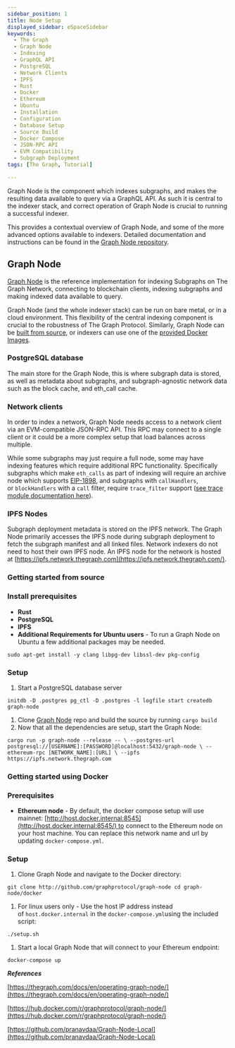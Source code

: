 ```yaml
---
sidebar_position: 1
title: Node Setup
displayed_sidebar: eSpaceSidebar
keywords:
  - The Graph
  - Graph Node
  - Indexing
  - GraphQL API
  - PostgreSQL
  - Network Clients
  - IPFS
  - Rust
  - Docker
  - Ethereum
  - Ubuntu
  - Installation
  - Configuration
  - Database Setup
  - Source Build
  - Docker Compose
  - JSON-RPC API
  - EVM Compatibility
  - Subgraph Deployment
tags: [The Graph, Tutorial]

---
```


Graph Node is the component which indexes subgraphs, and makes the resulting data available to query via a GraphQL API. As such it is central to the indexer stack, and correct operation of Graph Node is crucial to running a successful indexer.

This provides a contextual overview of Graph Node, and some of the more advanced options available to indexers. Detailed documentation and instructions can be found in the [Graph Node repository](https://github.com/graphprotocol/graph-node).

## Graph Node

[Graph Node](https://github.com/graphprotocol/graph-node) is the reference implementation for indexing Subgraphs on The Graph Network, connecting to blockchain clients, indexing subgraphs and making indexed data available to query.

Graph Node (and the whole indexer stack) can be run on bare metal, or in a cloud environment. This flexibility of the central indexing component is crucial to the robustness of The Graph Protocol. Similarly, Graph Node can be [built from source](https://github.com/graphprotocol/graph-node), or indexers can use one of the [provided Docker Images](https://hub.docker.com/r/graphprotocol/graph-node).

### PostgreSQL database

The main store for the Graph Node, this is where subgraph data is stored, as well as metadata about subgraphs, and subgraph-agnostic network data such as the block cache, and eth_call cache.

### Network clients

In order to index a network, Graph Node needs access to a network client via an EVM-compatible JSON-RPC API. This RPC may connect to a single client or it could be a more complex setup that load balances across multiple.

While some subgraphs may just require a full node, some may have indexing features which require additional RPC functionality. Specifically subgraphs which make `eth_calls` as part of indexing will require an archive node which supports [EIP-1898](https://eips.ethereum.org/EIPS/eip-1898), and subgraphs with `callHandlers`, or `blockHandlers` with a `call` filter, require `trace_filter` support ([see trace module documentation here](https://openethereum.github.io/JSONRPC-trace-module)).

### IPFS Nodes

Subgraph deployment metadata is stored on the IPFS network. The Graph Node primarily accesses the IPFS node during subgraph deployment to fetch the subgraph manifest and all linked files. Network indexers do not need to host their own IPFS node. An IPFS node for the network is hosted at [https://ipfs.network.thegraph.com](https://ipfs.network.thegraph.com/).

### Getting started from source

### Install prerequisites

- **Rust**
- **PostgreSQL**
- **IPFS**
- **Additional Requirements for Ubuntu users** - To run a Graph Node on Ubuntu a few additional packages may be needed.

`sudo apt-get install -y clang libpg-dev libssl-dev pkg-config`

### Setup

1. Start a PostgreSQL database server

`initdb -D .postgres
pg_ctl -D .postgres -l logfile start
createdb graph-node`

1. Clone [Graph Node](https://github.com/graphprotocol/graph-node) repo and build the source by running `cargo build`
2. Now that all the dependencies are setup, start the Graph Node:

`cargo run -p graph-node --release -- \
  --postgres-url postgresql://[USERNAME]:[PASSWORD]@localhost:5432/graph-node \
  --ethereum-rpc [NETWORK_NAME]:[URL] \
  --ipfs https://ipfs.network.thegraph.com`

### Getting started using Docker

### Prerequisites

- **Ethereum node** - By default, the docker compose setup will use mainnet: [http://host.docker.internal:8545](http://host.docker.internal:8545/) to connect to the Ethereum node on your host machine. You can replace this network name and url by updating `docker-compose.yml`.

### Setup

1. Clone Graph Node and navigate to the Docker directory:

`git clone http://github.com/graphprotocol/graph-node
cd graph-node/docker`

1. For linux users only - Use the host IP address instead of `host.docker.internal` in the `docker-compose.yml`using the included script:

`./setup.sh`

1. Start a local Graph Node that will connect to your Ethereum endpoint:

`docker-compose up`

***References***

[https://thegraph.com/docs/en/operating-graph-node/](https://thegraph.com/docs/en/operating-graph-node/)

[https://hub.docker.com/r/graphprotocol/graph-node/](https://hub.docker.com/r/graphprotocol/graph-node/)

[https://github.com/pranavdaa/Graph-Node-Local](https://github.com/pranavdaa/Graph-Node-Local)
